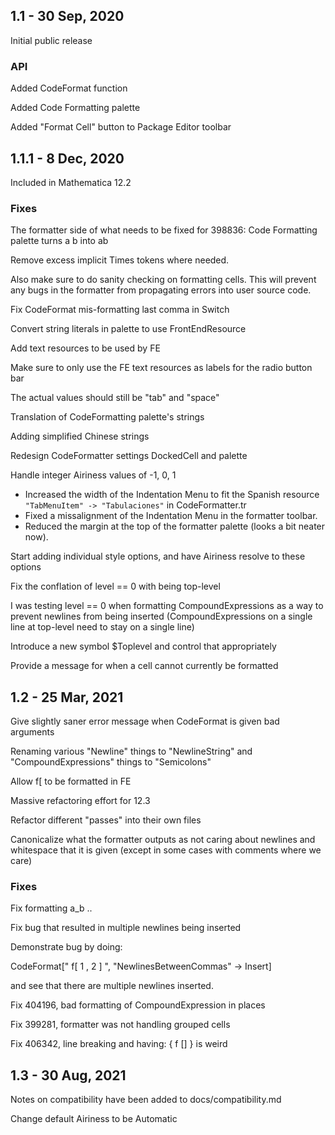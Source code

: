 
## 1.1 - 30 Sep, 2020

Initial public release

### API

Added CodeFormat function

Added Code Formatting palette

Added "Format Cell" button to Package Editor toolbar


## 1.1.1 - 8 Dec, 2020

Included in Mathematica 12.2

### Fixes

The formatter side of what needs to be fixed for 398836: Code Formatting palette turns a b into ab

Remove excess implicit Times tokens where needed.

Also make sure to do sanity checking on formatting cells. This will prevent any bugs in the formatter from propagating errors into user source code.

Fix CodeFormat mis-formatting last comma in Switch

Convert string literals in palette to use FrontEndResource

Add text resources to be used by FE

Make sure to only use the FE text resources as labels for the radio button bar

The actual values should still be "tab" and "space"

Translation of CodeFormatting palette's strings

Adding simplified Chinese strings

Redesign CodeFormatter settings DockedCell and palette

Handle integer Airiness values of -1, 0, 1

- Increased the width of the Indentation Menu to fit the Spanish resource `"TabMenuItem" -> "Tabulaciones"` in CodeFormatter.tr
- Fixed a missalignment of the Indentation Menu in the formatter toolbar.
- Reduced the margin at the top of the formatter palette (looks a bit neater now).

Start adding individual style options, and have Airiness resolve to these options

Fix the conflation of level == 0 with being top-level

I was testing level == 0 when formatting CompoundExpressions as a way to prevent newlines from being inserted (CompoundExpressions on a single line at top-level need to stay on a single line)

Introduce a new symbol $Toplevel and control that appropriately

Provide a message for when a cell cannot currently be formatted


## 1.2 - 25 Mar, 2021

Give slightly saner error message when CodeFormat is given bad arguments

Renaming various "Newline" things to "NewlineString" and "CompoundExpressions" things to "Semicolons"

Allow f[ to be formatted in FE

Massive refactoring effort for 12.3

Refactor different "passes" into their own files

Canonicalize what the formatter outputs as not caring about newlines and whitespace that it is given (except in some cases with comments where we care)


### Fixes

Fix formatting a_b ..

Fix bug that resulted in multiple newlines being inserted

Demonstrate bug by doing:

CodeFormat["
f[
1
,
2
]
", "NewlinesBetweenCommas" -> Insert]

and see that there are multiple newlines inserted.

Fix 404196, bad formatting of CompoundExpression in places

Fix 399281, formatter was not handling grouped cells

Fix 406342, line breaking and having:
{
f
[]
}
is weird


## 1.3 - 30 Aug, 2021

Notes on compatibility have been added to docs/compatibility.md

Change default Airiness to be Automatic
